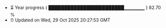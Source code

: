 - ⏳ Year progress { ████████████████████████▁▁▁▁▁▁ } 82.70 %
- ⏰ Updated on Wed, 29 Oct 2025 20:27:53 GMT


